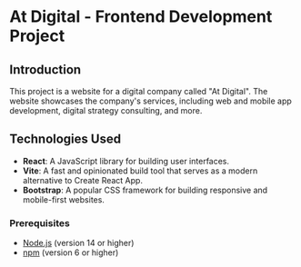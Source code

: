 # At Digital - Frontend Development Project

## Introduction
This project is a website for a digital company called "At Digital". The website showcases the company's services, including web and mobile app development, digital strategy consulting, and more.

## Technologies Used
- **React**: A JavaScript library for building user interfaces.
- **Vite**: A fast and opinionated build tool that serves as a modern alternative to Create React App.
- **Bootstrap**: A popular CSS framework for building responsive and mobile-first websites.

### Prerequisites
- [Node.js](https://nodejs.org/) (version 14 or higher)
- [npm](https://www.npmjs.com/) (version 6 or higher)
